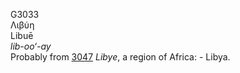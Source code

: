<body>
  <p>G3033<br>  Λιβύη  <br> Libuē  <br><i>lib-oo‘-ay </i><br>Probably from <a href="g3047.htm">3047</a>  <i>Libye</i>, a region of Africa: - Libya.<br></p>
 </body>